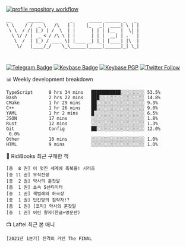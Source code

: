 [![profile repository workflow](https://github.com/vbalien/vbalien/actions/workflows/push.yml/badge.svg)](https://github.com/vbalien/vbalien/actions/workflows/push.yml)
```
__      ______          _      _____ ______ _   _ 
\ \    / /  _ \   /\   | |    |_   _|  ____| \ | |
 \ \  / /| |_) | /  \  | |      | | | |__  |  \| |
  \ \/ / |  _ < / /\ \ | |      | | |  __| | . ` |
   \  /  | |_) / ____ \| |____ _| |_| |____| |\  |
    \/   |____/_/    \_\______|_____|______|_| \_|
                                                  
                                                  
```
[![Telegram Badge](https://img.shields.io/badge/-Telegram-2CA5E0?logo=telegram)](https://t.me/vbalien)
[![Keybase Badge](https://img.shields.io/badge/-Keybase-33A0FF?logo=keybase&logoColor=white)](https://keybase.io/vbalien)
[![Keybase PGP](https://img.shields.io/keybase/pgp/vbalien)](http://sks.pod02.fleetstreetops.com/pks/lookup?search=0xE98CF73DE1E36F7D1B8A383AFD987F8DBE513071&fingerprint=on&op=index)
[![Twitter Follow](https://img.shields.io/twitter/follow/_elnyan)](https://twitter.com/_elnyan)

📊 Weekly development breakdown
```
TypeScript      8 hrs 34 mins   ███████████░░░░░░░░░ 53.5%
Bash            2 hrs 22 mins   ███░░░░░░░░░░░░░░░░░ 14.8%
CMake           1 hr 29 mins    ██░░░░░░░░░░░░░░░░░░ 9.3%
C++             1 hr 26 mins    ██░░░░░░░░░░░░░░░░░░ 9.0%
YAML            1 hr 2 mins     █░░░░░░░░░░░░░░░░░░░ 6.5%
JSON            17 mins         ░░░░░░░░░░░░░░░░░░░░ 1.8%
Rust            12 mins         ░░░░░░░░░░░░░░░░░░░░ 1.3%
Git             Config          ██░░░░░░░░░░░░░░░░░░ 12.0%
 0.0%
Other           10 mins         ░░░░░░░░░░░░░░░░░░░░ 1.0%
HTML            9 mins          ░░░░░░░░░░░░░░░░░░░░ 1.0%
```
📖 RidiBooks 최근 구매한 책
```
[총  8 권] 이 멋진 세계에 축복을! 시리즈 
[총 11 권] 무직전생 
[총  2 권] 약사의 혼잣말 
[총  1 권] 초속 5센티미터 
[총  1 권] 책벌레의 하극상 
[총  1 권] 단칸방의 침략자!? 
[총  1 권] [코믹] 약사의 혼잣말 
[총  1 권] 어린 왕자(한글+영문판) 
```
📺 Laftel 최근 본 애니
```
[2021년 1분기] 진격의 거인 The FINAL
```
